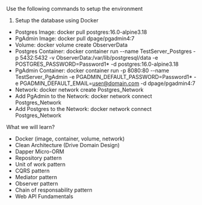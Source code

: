 Use the following commands to setup the environment

1. Setup the database using Docker

- Postgres Image: docker pull postgres:16.0-alpine3.18
- PgAdmin Image: docker pull dpage/pgadmin4:7
- Volume: docker volume create ObserverData
- Postgres Container: docker container run --name TestServer_Postgres -p 5432:5432 -v ObserverData:/var/lib/postgresql/data -e POSTGRES_PASSWORD=Password1* -d postgres:16.0-alpine3.18
- PgAdmin Container: docker container run -p 8080:80 --name TestServer_PgAdmin -e PGADMIN_DEFAULT_PASSWORD=Password1* -e PGADMIN_DEFAULT_EMAIL=user@domain.com -d dpage/pgadmin4:7
- Network: docker network create Postgres_Network
- Add PgAdmin to the Network: docker network connect Postgres_Network <PostgresContainerId>
- Add Postgres to the Network: docker network connect Postgres_Network <PgAdminContainerId>

What we will learn?

- Docker (image, container, volume, network)
- Clean Architecture (Drive Domain Design)
- Dapper Micro-ORM
- Repository pattern
- Unit of work pattern
- CQRS pattern
- Mediator pattern
- Observer pattern
- Chain of responsability pattern
- Web API Fundamentals
